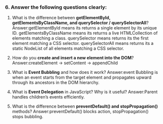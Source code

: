 ### 6. Answer the following questions clearly:

1. What is the difference between **getElementById, getElementsByClassName, and querySelector / querySelectorAll**?
   Answer:getElementById means its returns a single element by its unique ID.
   getElementsByClassName means its returns a live HTMLCollection of elements matching a class.
   querySelector means returns its the first element matching a CSS selector.
   querySelectorAll means returns its a static NodeList of all elements matching a CSS selector.
2. How do you **create and insert a new element into the DOM**?
   Answer:createElement → setContent → appendChild

3. What is **Event Bubbling** and how does it work?
   Answer:event Bubbling is when an event starts from the target element and propagates upward through its ancestors in the DOM hierarchy.

4. What is **Event Delegation** in JavaScript? Why is it useful?
   Answer:Parent handles children’s events efficiently.

5. What is the difference between **preventDefault() and stopPropagation()** methods?
   Answer:preventDefault() blocks action, stopPropagation() stops bubbling.
